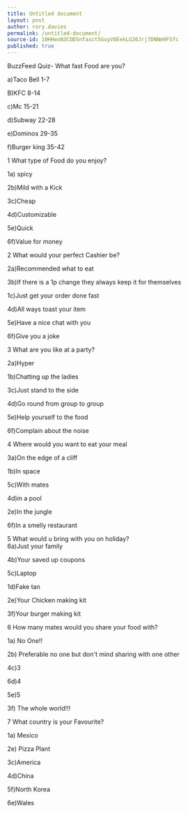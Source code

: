 ```yaml
---
title: Untitled document
layout: post
author: rory.davies
permalink: /untitled-document/
source-id: 10HHeoN3CODSnfasct5GuyV8EekLG36Jrj7DNNm9FSfc
published: true
---
```

BuzzFeed Quiz- What fast Food are you?

a)Taco Bell 1-7

B)KFC 8-14

c)Mc 15-21

d)Subway 22-28

e)Dominos 29-35

f)Burger king 35-42

1 What type of Food do you enjoy?

1a) spicy

2b)Mild with a Kick

3c)Cheap

4d)Customizable

5e)Quick

6f)Value for money

2 What would your perfect Cashier be?

2a)Recommended what to eat

3b)If there is a 1p change they always keep it for themselves

1c)Just get your order done fast

4d)All ways toast your item

5e)Have a nice chat with you

6f)Give you a joke

3 What are you like at a party?

2a)Hyper

1b)Chatting up the ladies

3c)Just stand to the side

4d)Go round from group to group

5e)Help yourself to the food

6f)Complain about the noise

4 Where would you want to eat your meal

3a)On the edge of a cliff

1b)In space

5c)With mates

4d)in a pool

2e)In the jungle

6f)In a smelly restaurant




5 What would u bring with you on holiday?                                                                                                                                                                                                                                                                                                                                                                                                                                                
6a)Just your family

4b)Your saved up coupons

5c)Laptop

1d)Fake tan

2e)Your Chicken making kit 

3f)Your burger making kit

6 How many mates would you share your food with?

1a) No One!!

2b) Preferable no one but don't mind sharing with one other

4c)3

6d)4

5e)5

3f) The whole world!!!

7 What country is your Favourite?

1a) Mexico

2e) Pizza Plant

3c)America

4d)China

5f)North Korea

6e)Wales

